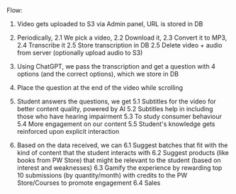 Flow:
1. Video gets uploaded to S3 via Admin panel, URL is stored in DB
2. Periodically, 
  2.1 We pick a video, 
  2.2 Download it, 
  2.3 Convert it to MP3, 
  2.4 Transcribe it
  2.5 Store transcription in DB
  2.5 Delete video + audio from server (optionally upload audio to S3)
3. Using ChatGPT, we pass the transcription and get a question with 4 options (and the correct options), which we store in DB
4. Place the question at the end of the video while scrolling
5. Student answers the questions, we get
  5.1 Subtitles for the video for better content quality, powered by AI
  5.2 Subtitles help in including those who have hearing impairment
  5.3 To study consumer behaviour
  5.4 More engagement on our content
  5.5 Student's knowledge gets reinforced upon explicit interaction

6. Based on the data received, we can 
  6.1 Suggest batches that fit with the kind of content that the student interacts with
  6.2 Suggest products (like books from PW Store) that might be relevant to the student (based on interest and weaknesses)
  6.3 Gamify the experience by rewarding top 10 submissions (by quantity/month) with credits to the PW Store/Courses to promote engagement
  6.4 Sales
